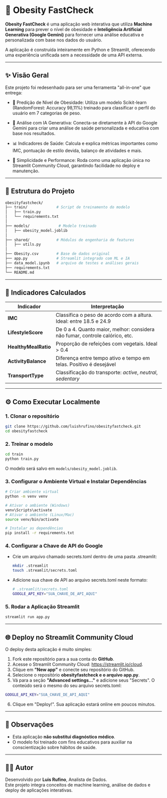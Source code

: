 
# 🧠 Obesity FastCheck

**Obesity FastCheck** é uma aplicação web interativa que utiliza **Machine Learning** para prever o nível de obesidade e **Inteligência Artificial Generativa (Google Gemini)** para fornecer uma análise educativa e personalizada com base nos dados do usuário.

A aplicação é construída inteiramente em Python e Streamlit, oferecendo uma experiência unificada sem a necessidade de uma API externa.

---

## ✨ Visão Geral

Este projeto foi redesenhado para ser uma ferramenta "all-in-one" que entrega:

- 🎯 Predição de Nível de Obesidade: Utiliza um modelo Scikit-learn (RandomForest: Accuracy 98,11%) treinado para classificar o perfil do usuário em 7 categorias de peso.

- 🤖 Análise com IA Generativa: Conecta-se diretamente à API do Google Gemini para criar uma análise de saúde personalizada e educativa com base nos resultados.

- 📊 Indicadores de Saúde: Calcula e explica métricas importantes como IMC, pontuação de estilo devida, balanço de atividades e mais.

- 🚀 Simplicidade e Performance: Roda como uma aplicação única no Streamlit Community Cloud, garantindo facilidade no deploy e manutenção.


---

## 🧱 Estrutura do Projeto

```bash
obesityfastcheck/
├── train/             # Script de treinamento do modelo
│   ├── train.py
│   └── requirements.txt
│
├── models/             # Modelo treinado
│   ├── obesity_model.joblib
│
├── shared/            # Módulos de engenharia de features
│   ├── utils.py
│
├── Obesity.csv        # Base de dados original
├── app.py             # Streamlit integrado com ML e IA
├── data_model.ipynb   # arquivo de testes e análises gerais
├── requirements.txt           
└── README.md

```

---

## 🧠 Indicadores Calculados

| Indicador             | Interpretação                                                                 |
|-----------------------|------------------------------------------------------------------------------|
| **IMC**               | Classifica o peso de acordo com a altura. Ideal: entre 18.5 e 24.9            |
| **LifestyleScore**    | De 0 a 4. Quanto maior, melhor: considera não fumar, controle calórico, etc. |
| **HealthyMealRatio**  | Proporção de refeições com vegetais. Ideal > 0.4                              |
| **ActivityBalance**   | Diferença entre tempo ativo e tempo em telas. Positivo é desejável            |
| **TransportType**     | Classificação do transporte: *active*, *neutral*, *sedentary*                 |

---

## ⚙️ Como Executar Localmente

### 1. Clonar o repositório

```bash
git clone https://github.com/luishrufino/obesityfastcheck.git
cd obesityfastcheck
```

### 2. Treinar o modelo

```bash
cd train
python train.py
```

O modelo será salvo em `models/obesity_model.joblib`.

### 3. Configurar o Ambiente Virtual e Instalar Dependências

```bash
# Criar ambiente virtual
python -m venv venv

# Ativar o ambiente (Windows)
venv\Scripts\activate
# Ativar o ambiente (Linux/Mac)
source venv/bin/activate

# Instalar as dependências
pip install -r requirements.txt
```

### 4. Configurar a Chave de API do Google

- Crie um arquivo chamado secrets.toml dentro de uma pasta .streamlit:
  ```bash
  mkdir .streamlit
  touch .streamlit/secrets.toml
  ```
- Adicione sua chave de API ao arquivo secrets.toml neste formato:
  ```bash
  # .streamlit/secrets.toml
  GOOGLE_API_KEY="SUA_CHAVE_DE_API_AQUI"
  ```

### 5. Rodar a Aplicação Streamlit

```bash
streamlit run app.py
```

---
## 🌐 Deploy no Streamlit Community Cloud

O deploy desta aplicação é muito simples:
1. Fork este repositório para a sua conta do **GitHub**.
2. Acesse o Streamlit Community Cloud: <https://streamlit.io/cloud>.
3. Clique em **"New app"** e conecte seu repositório do GitHub.
4. Selecione o repositório **obesityfastcheck e o arquivo app.py**.
5. Vá para a seção **"Advanced settings..."** e adicione seus "Secrets". O conteúdo será o mesmo do seu arquivo secrets.toml:
```bash
GOOGLE_API_KEY="SUA_CHAVE_DE_API_AQUI"
```

6. Clique em "Deploy!". Sua aplicação estará online em poucos minutos.

---

## 📌 Observações

- Esta aplicação **não substitui diagnóstico médico**.
- O modelo foi treinado com fins educativos para auxiliar na conscientização sobre hábitos de saúde.

---

## 👨‍💻 Autor

Desenvolvido por **Luis Rufino**, Analista de Dados.  
Este projeto integra conceitos de machine learning, análise de dados e deploy de aplicações interativas.

